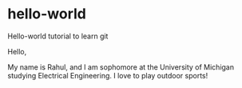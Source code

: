 # hello-world
Hello-world tutorial to learn git

Hello,

My name is Rahul, and I am sophomore at the University of Michigan studying Electrical Engineering. I love to play outdoor sports!
